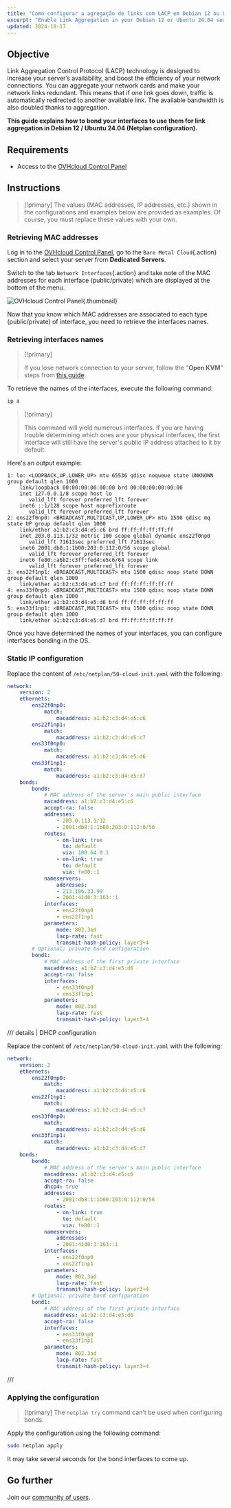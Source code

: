 ```yaml
---
title: "Como configurar a agregação de links com LACP em Debian 12 ou Ubuntu 24.04 (EN)"
excerpt: "Enable Link Aggregation in your Debian 12 or Ubuntu 24.04 server (Netplan) to increase your server’s availability and boost the efficiency of your network connections"
updated: 2024-10-17
---
```


<style>
details>summary {
    color:rgb(33, 153, 232) !important;
    cursor: pointer;
}
details>summary::before {
    content:'\25B6';
    padding-right:1ch;
}
details[open]>summary::before {
    content:'\25BC';
}
</style>

## Objective

Link Aggregation Control Protocol (LACP) technology is designed to increase your server’s availability, and boost the efficiency of your network connections. You can aggregate your network cards and make your network links redundant. This means that if one link goes down, traffic is automatically redirected to another available link. The available bandwidth is also doubled thanks to aggregation.

**This guide explains how to bond your interfaces to use them for link aggregation in Debian 12 / Ubuntu 24.04 (Netplan configuration).**

## Requirements

- Access to the [OVHcloud Control Panel](/links/manager)

## Instructions

> [!primary]
> The values (MAC addresses, IP addresses, etc.) shown in the configurations and examples below are provided as examples. Of course, you must replace these values with your own.
>

### Retrieving MAC addresses

Log in to the [OVHcloud Control Panel](/links/manager), go to the `Bare Metal Cloud`{.action} section and select your server from **Dedicated Servers**.

Switch to the tab `Network Interfaces`{.action} and take note of the MAC addresses for each interface (public/private) which are displayed at the bottom of the menu.

![OVHcloud Control Panel](images/ControlPanel.png){.thumbnail}

Now that you know which MAC addresses are associated to each type (public/private) of interface, you need to retrieve the interfaces names.

### Retrieving interfaces names

> [!primary]
>
> If you lose network connection to your server, follow the "**Open KVM**" steps from [this guide](/pages/bare_metal_cloud/dedicated_servers/using_ipmi_on_dedicated_servers).
>

To retrieve the names of the interfaces, execute the following command:

```bash
ip a
```

> [!primary]
>
> This command will yield numerous interfaces. If you are having trouble determining which ones are your physical interfaces, the first interface will still have the server's public IP address attached to it by default.
>

Here's an output example:

```text
1: lo: <LOOPBACK,UP,LOWER_UP> mtu 65536 qdisc noqueue state UNKNOWN group default qlen 1000
    link/loopback 00:00:00:00:00:00 brd 00:00:00:00:00:00
    inet 127.0.0.1/8 scope host lo
       valid_lft forever preferred_lft forever
    inet6 ::1/128 scope host noprefixroute
       valid_lft forever preferred_lft forever
2: ens22f0np0: <BROADCAST,MULTICAST,UP,LOWER_UP> mtu 1500 qdisc mq state UP group default qlen 1000
    link/ether a1:b2:c3:d4:e5:c6 brd ff:ff:ff:ff:ff:ff
    inet 203.0.113.1/32 metric 100 scope global dynamic ens22f0np0
       valid_lft 71613sec preferred_lft 71613sec
    inet6 2001:db8:1:1b00:203:0:112:0/56 scope global
       valid_lft forever preferred_lft forever
    inet6 fe80::a6b2:c3ff:fed4:e5c6/64 scope link
       valid_lft forever preferred_lft forever
3: ens22f1np1: <BROADCAST,MULTICAST> mtu 1500 qdisc noop state DOWN group default qlen 1000
    link/ether a1:b2:c3:d4:e5:c7 brd ff:ff:ff:ff:ff:ff
4: ens33f0np0: <BROADCAST,MULTICAST> mtu 1500 qdisc noop state DOWN group default qlen 1000
    link/ether a1:b2:c3:d4:e5:d6 brd ff:ff:ff:ff:ff:ff
5: ens33f1np1: <BROADCAST,MULTICAST> mtu 1500 qdisc noop state DOWN group default qlen 1000
    link/ether a1:b2:c3:d4:e5:d7 brd ff:ff:ff:ff:ff:ff
```

Once you have determined the names of your interfaces, you can configure interfaces bonding in the OS.

### Static IP configuration

Replace the content of `/etc/netplan/50-cloud-init.yaml` with the following:

```yaml
network:
    version: 2
    ethernets:
        ens22f0np0:
            match:
                macaddress: a1:b2:c3:d4:e5:c6
        ens22f1np1:
            match:
                macaddress: a1:b2:c3:d4:e5:c7
        ens33f0np0:
            match:
                macaddress: a1:b2:c3:d4:e5:d6
        ens33f1np1:
            match:
                macaddress: a1:b2:c3:d4:e5:d7
    bonds:
        bond0:
            # MAC address of the server's main public interface
            macaddress: a1:b2:c3:d4:e5:c6
            accept-ra: false
            addresses:
                - 203.0.113.1/32
                - 2001:db8:1:1b00:203:0:112:0/56
            routes:
                - on-link: true
                  to: default
                  via: 100.64.0.1
                - on-link: true
                  to: default
                  via: fe80::1
            nameservers:
                addresses:
                - 213.186.33.99
                - 2001:41d0:3:163::1
            interfaces:
                - ens22f0np0
                - ens22f1np1
            parameters:
                mode: 802.3ad
                lacp-rate: fast
                transmit-hash-policy: layer3+4
        # Optional: private bond configuration
        bond1:
            # MAC address of the first private interface
            macaddress: a1:b2:c3:d4:e5:d6
            accept-ra: false
            interfaces:
                - ens33f0np0
                - ens33f1np1
            parameters:
                mode: 802.3ad
                lacp-rate: fast
                transmit-hash-policy: layer3+4
```

/// details | DHCP configuration

Replace the content of `/etc/netplan/50-cloud-init.yaml` with the following:

```yaml
network:
    version: 2
    ethernets:
        ens22f0np0:
            match:
                macaddress: a1:b2:c3:d4:e5:c6
        ens22f1np1:
            match:
                macaddress: a1:b2:c3:d4:e5:c7
        ens33f0np0:
            match:
                macaddress: a1:b2:c3:d4:e5:d6
        ens33f1np1:
            match:
                macaddress: a1:b2:c3:d4:e5:d7
    bonds:
        bond0:
            # MAC address of the server's main public interface
            macaddress: a1:b2:c3:d4:e5:c6
            accept-ra: false
            dhcp4: true
            addresses:
                - 2001:db8:1:1b00:203:0:112:0/56
            routes:
                - on-link: true
                  to: default
                  via: fe80::1
            nameservers:
                addresses:
                - 2001:41d0:3:163::1
            interfaces:
                - ens22f0np0
                - ens22f1np1
            parameters:
                mode: 802.3ad
                lacp-rate: fast
                transmit-hash-policy: layer3+4
        # Optional: private bond configuration
        bond1:
            # MAC address of the first private interface
            macaddress: a1:b2:c3:d4:e5:d6
            accept-ra: false
            interfaces:
                - ens33f0np0
                - ens33f1np1
            parameters:
                mode: 802.3ad
                lacp-rate: fast
                transmit-hash-policy: layer3+4
```

///

### Applying the configuration

> [!primary]
> The `netplan try` command can't be used when configuring bonds.

Apply the configuration using the following command:

```bash
sudo netplan apply
```

It may take several seconds for the bond interfaces to come up.

## Go further

Join our [community of users](/links/community).
